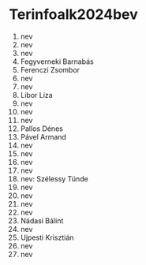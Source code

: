 # Terinfoalk2024bev

1. nev
2. nev
3. nev
4. Fegyverneki Barnabás 
5. Ferenczi Zsombor 
6. nev
7. nev
8. Libor Liza
9. nev
10. nev
11. nev
12. Pallos Dénes
13. Pável Armand
14. nev
15. nev
16. nev
17. nev
18. nev: Szélessy Tünde
19. nev
20. nev
21. nev
22. nev
23. Nádasi Bálint
24. nev
25. Ujpesti Krisztián
26. nev
27. nev
